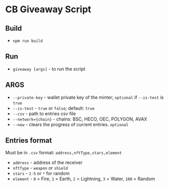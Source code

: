# CB Giveaway Script
## Build

- `npm run build`

## Run

- `giveaway [args]` - to run the script

## ARGS
- `--private-key` - wallet private key of the minter; `optional` if `--is-test` is `true`
- `--is-test` - `true` or `false`; default: `true`
- `--csv` - path to entries csv file
- `--network={chain}` - chains: BSC, HECO, OEC, POLYGON, AVAX
- `--new` - clears the progress of current entries. `optional`

## Entries format 
Must be in `.csv` format: `address,nftType,stars,element`

- `address` - address of the receiver
- `nftType` - `weapon` or `shield`
- `stars` -  `1-5` or `*` for random
- `element` - `0` = Fire, `1` = Earth, `2` = Lightning, `3` = Water, `100` = Random
